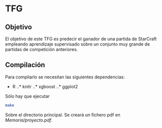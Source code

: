 # TFG

## Objetivo

El objetivo de este TFG es predecir el ganador de una partida de StarCraft empleando
aprendizaje supervisado sobre un conjunto muy grande de partidas de competición
anteriores.

## Compilación
Para compilarlo se necesitan las siguientes dependencias:

* R
..* knitr
..* xgboost
..* ggplot2

Sólo hay que ejecutar

```bash
make
```

Sobre el directorio principal. Se creará un fichero pdf en _Memoria/proyecto.pdf_.
